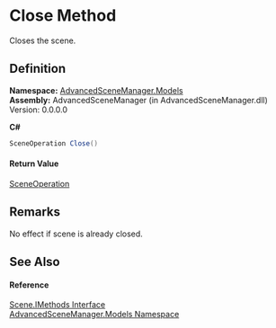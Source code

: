 # Close Method


Closes the scene.



## Definition
**Namespace:** <a href="N_AdvancedSceneManager_Models">AdvancedSceneManager.Models</a>  
**Assembly:** AdvancedSceneManager (in AdvancedSceneManager.dll) Version: 0.0.0.0

**C#**
``` C#
SceneOperation Close()
```



#### Return Value
<a href="T_AdvancedSceneManager_Core_SceneOperation">SceneOperation</a>

## Remarks
No effect if scene is already closed.

## See Also


#### Reference
<a href="T_AdvancedSceneManager_Models_Scene_IMethods">Scene.IMethods Interface</a>  
<a href="N_AdvancedSceneManager_Models">AdvancedSceneManager.Models Namespace</a>  
